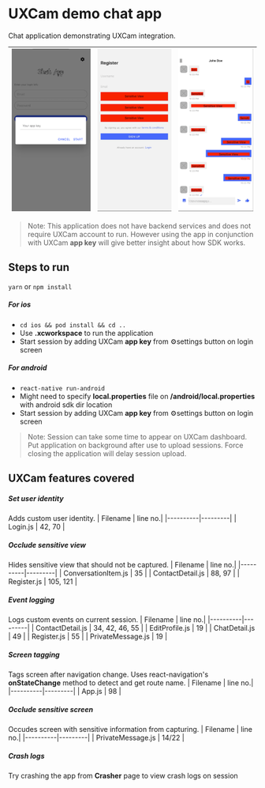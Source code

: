 # UXCam demo chat app
Chat application demonstrating UXCam integration.

| ![Alt text](/screenshots/sc-1.png?raw=true "Add app key") | ![Alt text](/screenshots/sc-3.png?raw=true "Register") | ![Alt text](/screenshots/sc-5.png?raw=true "Conversation") |
| - | - | - |

>Note: This application does not have backend services and does not require UXCam account to run. However using the app in conjunction with UXCam **app key** will give better insight about how SDK works.

## Steps to run
`yarn` or `npm install`

##### For ios
* `cd ios && pod install && cd ..`
* Use **.xcworkspace** to run the application
* Start session by adding UXCam **app key** from ⚙️settings button on login screen

##### For android
* `react-native run-android`
* Might need to specify **local.properties** file on **/android/local.properties** with android sdk dir location
* Start session by adding UXCam **app key** from ⚙️settings button on login screen
>Note: Session can take some time to appear on UXCam dashboard. Put application on background after use to upload sessions. Force closing the application will delay session upload.

## UXCam features covered
##### Set user identity
Adds custom user identity.
| Filename | line no.|
|----------|---------|
| Login.js | 42, 70 |
##### Occlude sensitive view
Hides sensitive view that should not be captured.
| Filename | line no.|
|----------|---------|
| ConversationItem.js | 35 |
| ContactDetail.js | 88, 97 |
| Register.js | 105, 121 |
##### Event logging
Logs custom events on current session.
| Filename | line no.|
|----------|---------|
| ContactDetail.js | 34, 42, 46, 55 |
| EditProfile.js | 19 |
| ChatDetail.js | 49 |
| Register.js | 55 |
| PrivateMessage.js | 19 |
##### Screen tagging
Tags screen after navigation change. Uses react-navigation's **onStateChange** method to detect and get route name.
| Filename | line no.|
|----------|---------|
| App.js | 98 |
##### Occlude sensitive screen
Occudes screen with sensitive information from capturing.
| Filename | line no.|
|----------|---------|
| PrivateMessage.js | 14/22 |
##### Crash logs
Try crashing the app from **Crasher** page to view crash logs on session
